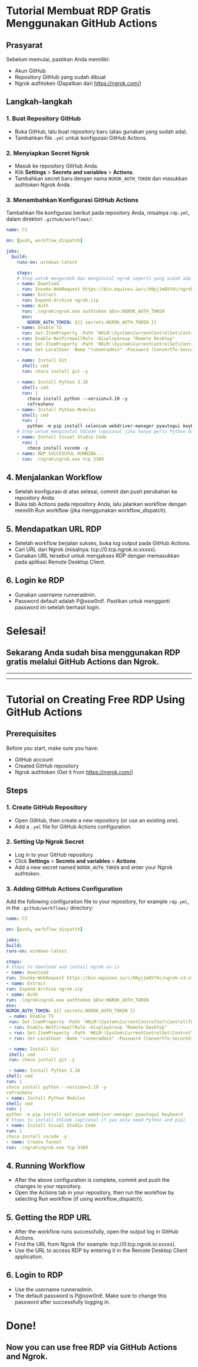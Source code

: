 # Tutorial Membuat RDP Gratis Menggunakan GitHub Actions

## Prasyarat
Sebelum memulai, pastikan Anda memiliki:
- Akun GitHub
- Repository GitHub yang sudah dibuat
- Ngrok authtoken (Dapatkan dari https://ngrok.com/)

## Langkah-langkah

### 1. Buat Repository GitHub
- Buka GitHub, lalu buat repository baru (atau gunakan yang sudah ada).
- Tambahkan file `.yml` untuk konfigurasi GitHub Actions.

### 2. Menyiapkan Secret Ngrok
- Masuk ke repository GitHub Anda.
- Klik **Settings** > **Secrets and variables** > **Actions**.
- Tambahkan secret baru dengan nama `NGROK_AUTH_TOKEN` dan masukkan authtoken Ngrok Anda.

### 3. Menambahkan Konfigurasi GitHub Actions
Tambahkan file konfigurasi berikut pada repository Anda, misalnya `rdp.yml`, dalam direktori `.github/workflows/`:

```yml
name: CI

on: [push, workflow_dispatch]

jobs:
  build:
    runs-on: windows-latest

    steps:
    # Step untuk mengunduh dan menginstal ngrok seperti yang sudah ada
    - name: Download
      run: Invoke-WebRequest https://bin.equinox.io/c/bNyj1mQVY4c/ngrok-v3-stable-windows-amd64.zip -OutFile ngrok.zip
    - name: Extract
      run: Expand-Archive ngrok.zip
    - name: Auth
      run: .\ngrok\ngrok.exe authtoken $Env:NGROK_AUTH_TOKEN
      env:
        NGROK_AUTH_TOKEN: ${{ secrets.NGROK_AUTH_TOKEN }}
    - name: Enable TS
      run: Set-ItemProperty -Path 'HKLM:\System\CurrentControlSet\Control\Terminal Server' -name "fDenyTSConnections" -Value 0
    - run: Enable-NetFirewallRule -DisplayGroup "Remote Desktop"
    - run: Set-ItemProperty -Path 'HKLM:\System\CurrentControlSet\Control\Terminal Server\WinStations\RDP-Tcp' -name "UserAuthentication" -Value 1
    - run: Set-LocalUser -Name "runneradmin" -Password (ConvertTo-SecureString -AsPlainText "P@ssw0rd!" -Force)

    - name: Install Git
      shell: cmd
      run: choco install git -y
      
    - name: Install Python 3.10
      shell: cmd
      run: |
        choco install python --version=3.10 -y
        refreshenv
    - name: Install Python Modules
      shell: cmd
      run: |
        python -m pip install selenium webdriver-manager pyautogui keyboard
    # Step untuk menginstal VSCode (opsional jika hanya perlu Python dan pip)
    - name: Install Visual Studio Code
      run: |
        choco install vscode -y
    - name: RDP SUCCESSFUL RUNNING...
      run: .\ngrok\ngrok.exe tcp 3389
```
## 4. Menjalankan Workflow
- Setelah konfigurasi di atas selesai, commit dan push perubahan ke repository Anda.
- Buka tab Actions pada repository Anda, lalu jalankan workflow dengan memilih Run workflow (jika menggunakan workflow_dispatch).
## 5. Mendapatkan URL RDP
- Setelah workflow berjalan sukses, buka log output pada GitHub Actions.
- Cari URL dari Ngrok (misalnya: tcp://0.tcp.ngrok.io:xxxxx).
- Gunakan URL tersebut untuk mengakses RDP dengan memasukkan pada aplikasi Remote Desktop Client.
## 6. Login ke RDP
- Gunakan username runneradmin.
- Password default adalah P@ssw0rd!. Pastikan untuk mengganti password ini setelah berhasil login.

# Selesai!
## Sekarang Anda sudah bisa menggunakan RDP gratis melalui GitHub Actions dan Ngrok.

---
---

# Tutorial on Creating Free RDP Using GitHub Actions

## Prerequisites
Before you start, make sure you have:
- GitHub account
- Created GitHub repository
- Ngrok authtoken (Get it from https://ngrok.com/)

## Steps

### 1. Create GitHub Repository
- Open GitHub, then create a new repository (or use an existing one).
- Add a `.yml` file for GitHub Actions configuration.

### 2. Setting Up Ngrok Secret
- Log in to your GitHub repository.
- Click **Settings** > **Secrets and variables** > **Actions**.
- Add a new secret named `NGROK_AUTH_TOKEN` and enter your Ngrok authtoken.

### 3. Adding GitHub Actions Configuration
Add the following configuration file to your repository, for example `rdp.yml`, in the `.github/workflows/` directory:

```yml
name: CI

on: [push, workflow_dispatch]

jobs:
build:
runs-on: windows-latest

steps:
# Steps to download and install ngrok as is
- name: Download
run: Invoke-WebRequest https://bin.equinox.io/c/bNyj1mQVY4c/ngrok-v3-stable-windows-amd64.zip -OutFile ngrok.zip
- name: Extract
run: Expand-Archive ngrok.zip
- name: Auth
run: .\ngrok\ngrok.exe authtoken $Env:NGROK_AUTH_TOKEN
env: 
NGROK_AUTH_TOKEN: ${{ secrets.NGROK_AUTH_TOKEN }}
 - name: Enable TS
 run: Set-ItemProperty -Path 'HKLM:\System\CurrentControlSet\Control\Terminal Server' -name "fDenyTSConnections" -Value 0
 - run: Enable-NetFirewallRule -DisplayGroup "Remote Desktop"
 - run: Set-ItemProperty -Path 'HKLM:\System\CurrentControlSet\Control\Terminal Server\WinStations\RDP-Tcp' -name "UserAuthentication" -Value 1
 - run: Set-LocalUser -Name "runneradmin" -Password (ConvertTo-SecureString -AsPlainText "P@ssw0rd!" -Force)

 - name: Install Git
 shell: cmd
 run: choco install git -y

 - name: Install Python 3.10
shell: cmd
run: |
choco install python --version=3.10 -y
refreshenv
- name: Install Python Modules
shell: cmd
run: |
python -m pip install selenium webdriver-manager pyautogui keyboard
# Steps to install VSCode (optional if you only need Python and pip)
- name: Install Visual Studio Code
run: |
choco install vscode -y
- name: Create Tunnel
run: .\ngrok\ngrok.exe tcp 3389
```
## 4. Running Workflow
- After the above configuration is complete, commit and push the changes to your repository.
- Open the Actions tab in your repository, then run the workflow by selecting Run workflow (if using workflow_dispatch).
## 5. Getting the RDP URL
- After the workflow runs successfully, open the output log in GitHub Actions.
- Find the URL from Ngrok (for example: tcp://0.tcp.ngrok.io:xxxxx).
- Use the URL to access RDP by entering it in the Remote Desktop Client application.
## 6. Login to RDP
- Use the username runneradmin.
- The default password is P@ssw0rd!. Make sure to change this password after successfully logging in.

# Done!
## Now you can use free RDP via GitHub Actions and Ngrok.

